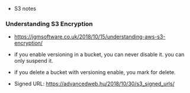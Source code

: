 * S3 notes

### Understanding S3 Encryption
* https://jgmsoftware.co.uk/2018/10/15/understanding-aws-s3-encryption/

* if you enable versioning in a bucket, you can never disable it.
you can only suspend it.

* if you delete a bucket with versioning enable, you mark for delete.

* Signed URL: https://advancedweb.hu/2018/10/30/s3_signed_urls/
